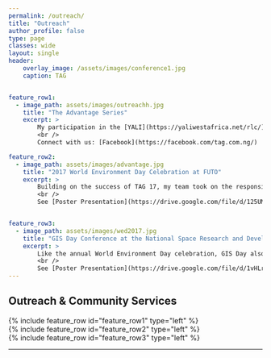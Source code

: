 ```yaml
---
permalink: /outreach/
title: "Outreach"
author_profile: false
type: page
classes: wide
layout: single
header:
    overlay_image: /assets/images/conference1.jpg
    caption: TAG


feature_row1:
  - image_path: assets/images/outreachh.jpg
    title: "The Advantage Series"
    excerpt: >
        My participation in the [YALI](https://yaliwestafrica.net/rlc/) (17-week leadership training) not only prepared me for life after school but also equipped me with the necessary knowledge to successfully co-convene [The Advantage Group](https.//facebook.com/tag.com.ng), an organization formed with the vision of giving students and graduates a competitive edge that distinguishes them globally. Each year, we organize inspiring outreaches, conferences and workshops designed to equip students and graduates with essential knowledge and skills in various areas, including academics, entrepreneurship, renewable energy, the environment, leadership, and career development. The first edition, TAG’17, was organized by a team of ten under my direction and attracted approximately 500 participants. To date, we have built a network of over 3,000 Nigerian students. <br />
        <br />
        Connect with us: [Facebook](https://facebook.com/tag.com.ng/)  - -  [Instagram](https://instagram.com/tag.com.ng) 

feature_row2:
  - image_path: assets/images/advantage.jpg
    title: "2017 World Environment Day Celebration at FUTO"
    excerpt: >
        Building on the success of TAG 17, my team took on the responsibility of organizing the World Environment Day celebration. During the event, we led several community service initiatives, including tree-planting exercise within the FUTO environment, clean-up campaign in parks, drainages, and the Otamiri River within the school environment. We also arranged panel discussions with experts on relevant topics on climate change and environmental conservation. <br />
        <br />
        See [Poster Presentation](https://drive.google.com/file/d/125UMIJKCs6rYyxgpQzGqWOI_snqkqVII/view?usp=sharing): 2021 World Environment Day Celebration, themed: "Ecosystem Restoration"   


feature_row3:
  - image_path: assets/images/wed2017.jpg
    title: "GIS Day Conference at the National Space Research and Development Agency (NASRDA)"
    excerpt: >
        Like the annual World Environment Day celebration, GIS Day also provides me with valuable opportunities to involve in community services, usually in the form of volunteering. Each year, it brings unique chances to grow, learn, and evolve. Notably, the 2018 edition allowed me to participate in mapping projects that supported the well-being of the Kuje community in Abuja. I also co-hosted an Introductory GIS Workshop for beginners and joined a team of GIS experts on a visit to the University of Abuja, where we presented on various GIS-related topics. <br /> 
        <br /> 
        See [Poster Presentation](https://drive.google.com/file/d/1vHLr9sQ9xq16wzPUQyQrtkBsTeU486GB/view?usp=sharing):  NASRDA 2018 GIS Day, themed: "Geospatial Technologies for National Development"    
---
```


## Outreach & Community Services

{% include feature_row id="feature_row1" type="left" %}  
{% include feature_row id="feature_row2" type="left" %}  
{% include feature_row id="feature_row3" type="left" %}

---





